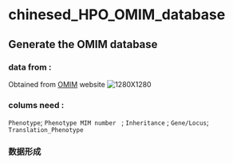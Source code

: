 # chinesed_HPO_OMIM_database
## Generate the OMIM database
### data from :
  Obtained from [OMIM](https://www.omim.org) website
![1280X1280](https://user-images.githubusercontent.com/53446971/190962412-d8125951-0197-4699-b025-8a2839fb3c01.PNG)
### colums need :
`Phenotype`; `Phenotype MIM number ` ; `Inheritance` ; `Gene/Locus`; `Translation_Phenotype`
### 数据形成

